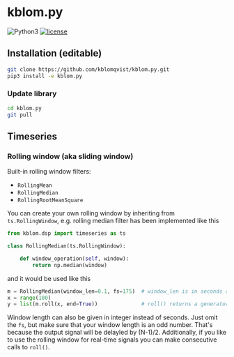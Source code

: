 # kblom.py
![Python3](https://img.shields.io/badge/python-3-green.svg)
[![license](https://img.shields.io/github/license/mashape/apistatus.svg)](https://github.com/kblomqvist/kblom.py/blob/master/LICENSE)

## Installation (editable)
```bash
git clone https://github.com/kblomqvist/kblom.py.git
pip3 install -e kblom.py
```

### Update library
```bash
cd kblom.py
git pull
```

## Timeseries

### Rolling window (aka sliding window)

Built-in rolling window filters:
- `RollingMean`
- `RollingMedian`
- `RollingRootMeanSquare`

You can create your own rolling window by inheriting from `ts.RollingWindow`, e.g. rolling median filter has been implemented like this

```python
from kblom.dsp import timeseries as ts

class RollingMedian(ts.RollingWindow):

    def window_operation(self, window):
        return np.median(window)
```

and it would be used like this

```python
m = RollingMedian(window_len=0.1, fs=175)  # window_len is in seconds and fs in Hz
x = range(100)
y = list(m.roll(x, end=True))              # roll() returns a generator thus list()
```

Window length can also be given in integer instead of seconds. Just omit the `fs`, but make sure that your window length is an odd number. That's because the output signal will be delayled by (N-1)/2. Additionally, if you like to use the rolling window for real-time signals you can make consecutive calls to `roll()`.
